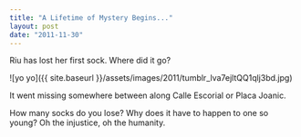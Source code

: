 ```yaml
---
title: "A Lifetime of Mystery Begins..."
layout: post
date: "2011-11-30"
---
```


Riu has lost her first sock. Where did it go?

![yo yo]({{ site.baseurl }}/assets/images/2011/tumblr_lva7ejltQQ1qlj3bd.jpg)

It went missing somewhere between along Calle Escorial or Placa Joanic.

How many socks do you lose? Why does it have to happen to one so young? Oh the injustice, oh the humanity.
